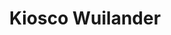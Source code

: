 ---
title: "Kiosco Wuilander"
url: /caracas/kiosco-wuilander-av-principal-de-santa-marta/
shop: confitería
---
